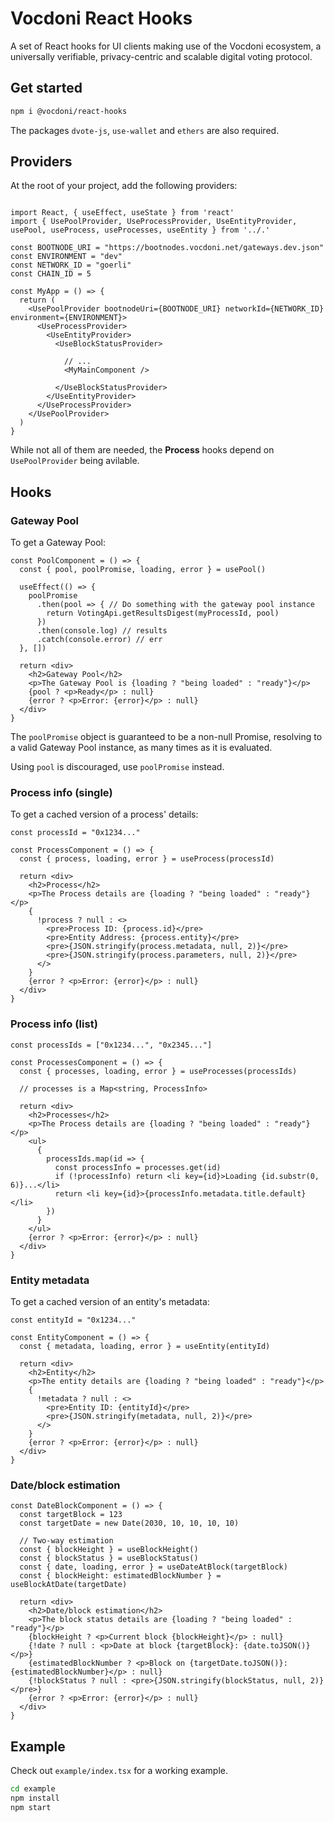 # Vocdoni React Hooks

A set of React hooks for UI clients making use of the Vocdoni ecosystem, a universally verifiable, privacy-centric and scalable digital voting protocol.

## Get started

```bash
npm i @vocdoni/react-hooks
```

The packages `dvote-js`, `use-wallet` and `ethers` are also required.

## Providers

At the root of your project, add the following providers:

```tsx

import React, { useEffect, useState } from 'react'
import { UsePoolProvider, UseProcessProvider, UseEntityProvider, usePool, useProcess, useProcesses, useEntity } from '../.'

const BOOTNODE_URI = "https://bootnodes.vocdoni.net/gateways.dev.json"
const ENVIRONMENT = "dev" 
const NETWORK_ID = "goerli"
const CHAIN_ID = 5

const MyApp = () => {
  return (
    <UsePoolProvider bootnodeUri={BOOTNODE_URI} networkId={NETWORK_ID} environment={ENVIRONMENT}>
      <UseProcessProvider>
        <UseEntityProvider>
          <UseBlockStatusProvider>
            
            // ...
            <MyMainComponent /> 

          </UseBlockStatusProvider>
        </UseEntityProvider>
      </UseProcessProvider>
    </UsePoolProvider>
  )
}
```

While not all of them are needed, the **Process** hooks depend on `UsePoolProvider` being avilable.

## Hooks

### Gateway Pool

To get a Gateway Pool:

```tsx
const PoolComponent = () => {
  const { pool, poolPromise, loading, error } = usePool()

  useEffect(() => {
    poolPromise
      .then(pool => { // Do something with the gateway pool instance
        return VotingApi.getResultsDigest(myProcessId, pool)
      })
      .then(console.log) // results
      .catch(console.error) // err
  }, [])

  return <div>
    <h2>Gateway Pool</h2>
    <p>The Gateway Pool is {loading ? "being loaded" : "ready"}</p>
    {pool ? <p>Ready</p> : null}
    {error ? <p>Error: {error}</p> : null}
  </div>
}
```

The `poolPromise` object is guaranteed to be a non-null Promise, resolving to a valid Gateway Pool instance, as many times as it is evaluated. 

Using `pool` is discouraged, use `poolPromise` instead.

### Process info (single)

To get a cached version of a process' details:

```tsx
const processId = "0x1234..."

const ProcessComponent = () => {
  const { process, loading, error } = useProcess(processId)

  return <div>
    <h2>Process</h2>
    <p>The Process details are {loading ? "being loaded" : "ready"}</p>
    {
      !process ? null : <>
        <pre>Process ID: {process.id}</pre>
        <pre>Entity Address: {process.entity}</pre>
        <pre>{JSON.stringify(process.metadata, null, 2)}</pre>
        <pre>{JSON.stringify(process.parameters, null, 2)}</pre>
      </>
    }
    {error ? <p>Error: {error}</p> : null}
  </div>
}
```

### Process info (list)

```tsx
const processIds = ["0x1234...", "0x2345..."]

const ProcessesComponent = () => {
  const { processes, loading, error } = useProcesses(processIds)

  // processes is a Map<string, ProcessInfo>

  return <div>
    <h2>Processes</h2>
    <p>The Process details are {loading ? "being loaded" : "ready"}</p>
    <ul>
      {
        processIds.map(id => {
          const processInfo = processes.get(id)
          if (!processInfo) return <li key={id}>Loading {id.substr(0, 6)}...</li>
          return <li key={id}>{processInfo.metadata.title.default}</li>
        })
      }
    </ul>
    {error ? <p>Error: {error}</p> : null}
  </div>
}
```

### Entity metadata

To get a cached version of an entity's metadata:

```tsx
const entityId = "0x1234..."

const EntityComponent = () => {
  const { metadata, loading, error } = useEntity(entityId)

  return <div>
    <h2>Entity</h2>
    <p>The entity details are {loading ? "being loaded" : "ready"}</p>
    {
      !metadata ? null : <>
        <pre>Entity ID: {entityId}</pre>
        <pre>{JSON.stringify(metadata, null, 2)}</pre>
      </>
    }
    {error ? <p>Error: {error}</p> : null}
  </div>
}
```

### Date/block estimation

```tsx
const DateBlockComponent = () => {
  const targetBlock = 123
  const targetDate = new Date(2030, 10, 10, 10, 10)

  // Two-way estimation
  const { blockHeight } = useBlockHeight()
  const { blockStatus } = useBlockStatus()
  const { date, loading, error } = useDateAtBlock(targetBlock)
  const { blockHeight: estimatedBlockNumber } = useBlockAtDate(targetDate)

  return <div>
    <h2>Date/block estimation</h2>
    <p>The block status details are {loading ? "being loaded" : "ready"}</p>
    {blockHeight ? <p>Current block {blockHeight}</p> : null}
    {!date ? null : <p>Date at block {targetBlock}: {date.toJSON()}</p>}
    {estimatedBlockNumber ? <p>Block on {targetDate.toJSON()}: {estimatedBlockNumber}</p> : null}
    {!blockStatus ? null : <pre>{JSON.stringify(blockStatus, null, 2)}</pre>}
    {error ? <p>Error: {error}</p> : null}
  </div>
}
```

## Example

Check out `example/index.tsx` for a working example.

```bash
cd example
npm install
npm start
```
